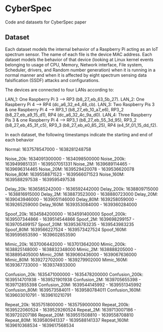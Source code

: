 # CyberSpec
Code and datasets for CyberSpec paper

## Dataset
Each dataset models the internal behavior of a Raspberry Pi acting as an IoT spectrum sensor. The name of each file is the device MAC address. Each dataset models the behavior of that device (looking at Linux kernel events belonging to usage of CPU, Memory, Network interface, File system, Scheduler, drivers, and Random number generation) when it is running in a normal manner and when it is affected by eight spectrum sensing data falsification (SSDF) attacks and configurations.

The devices are connected to four LANs according to:

LAN_1: One Raspberry Pi 3 --> RP3 (b8_27_eb_63_5b_27).
LAN_2: One Raspberry Pi 4 --> RP4 (dc_a6_32_e4_48_cb).
LAN_3: Two Raspberry Pis 3 & one Raspberry Pi 4 --> RP3_1 (b8_27_eb_10_a7_e6), RP3_2 (b8_27_eb_a9_15_d1), RP4 (dc_a6_32_4c_9a_d0).
LAN_4: Three Raspberry Pis 3 \& one Raspberry Pi 4 --> RP3_1 (b8_27_eb_55_3d_95), RP3_2 (b8_27_eb_45_3f_c5), RP3_3 (b8_27_eb_e0_85_25), RP4 (e4_5f_01_15_dd_f2).

In each dataset, the following timestamps indicate the starting and end of each behavior

Normal: 	1637578547000 - 1638281248758

Noise_20k: 	1634091300000 - 1634098500000
Noise_200k:  	1639499851331 - 1639507051331
Noise_2M:  	1639689114465 - 1639696314465
Noise_20M:	1639529420078 - 1639536620078
Noise_80M:	1639558871523 - 1639566071523
Noise_160M:	1639588297538 - 1639595497538


Delay_20k:  	1636585242000 - 1636592442000
Delay_200k:  	1638809715000 - 1638816915000
Delay_2M:  	1638873523000 - 1638880723000
Delay_20M:	1639043946000 - 1639051146000
Delay_80M:	1639258059000 - 1639265259000
Delay_160M:	1639353084000 - 1639360284000


Spoof_20k: 	1634584200000 - 1634591400000
Spoof_200k:  	1639507344866 - 1639514544866
Spoof_2M:  	1639698299157 - 1639705499157
Spoof_20M:	1639536783235 - 1639543983235
Spoof_80M:	1639566227524 - 1639573427524
Spoof_160M:  	1639595653590 - 1639602853590


Mimic_20k:	1637006442000 - 1637013642000
Mimic_200k:	1638825148000 - 1638832348000
Mimic_2M:	1638888205000 - 1638895405000
Mimic_20M:	1639060436000 - 1639067636000
Mimic_80M:	1639272702000 - 1639279902000
Mimic_160M:	1639367733000 - 1639374933000


Confusion_20k:	1635471000000 - 1635478200000
Confusion_200k:	1639514701938 - 1639521901938
Confusion_2M:	1639705655398 - 1639712855398
Confusion_20M:	1639544145992 - 1639551345992
Confusion_80M:	1639573584011 - 1639580784011
Confusion_160M:	1639603010791 - 1639610210791


Repeat_20k:	1635751800000 - 1635759000000
Repeat_200k:	1639522060524 - 1639529260524
Repeat_2M:	1639713007186 - 1639720207186
Repeat_20M:	1639551508810 - 1639558708810
Repeat_80M:	1639580941337 - 1639588141337
Repeat_160M:	1639610368534 - 1639617568534
